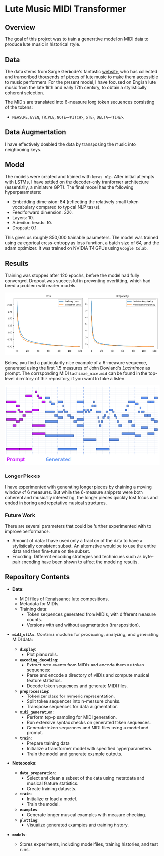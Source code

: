 # Lute Music MIDI Transformer



## Overview

The goal of this project was to train a generative model on MIDI data to produce lute music in historical style. 

## Data

The data stems from Sarge Gerbode's fantastic [website](https://wp.lutemusic.org), who has collected and transcribed thousends of pieces of lute music to make them accessible to music performers. For the present model, I have focused on English lute music from the late 16th and early 17th century, to obtain a stylistically coherent selection.

The MIDIs are translated into 6-measure long token sequences consisting of the tokens: 
- `MEASURE`, `EVEN`, `TRIPLE`, `NOTE=<PITCH>`, `STEP`, `DELTA=<TIME>`.

## Data Augmentation

I have effectively doubled the data by transposing the music into neighboring keys.

## Model

The models were created and trained with `keras_nlp`. After initial attempts with LSTMs, I have settled on the decoder-only tranformer architecture (essentially, a miniature GPT). The final model has the following hyperparameters:

- Embedding dimension: 84 (reflecting the relatively small token vocabulary compared to typical NLP tasks).
- Feed forward dimension: 320.
- Layers: 10.
- Attention heads: 10.
- Dropout: 0.1.


This gives us roughly 850,000 trainable parameters. The model was trained using categorical cross-entropy as loss function, a batch size of 64, and the adam optimizer. It was trained on NVIDIA T4 GPUs using `Google Colab`.

## Results

Training was stopped after 120 epochs, before the model had fully converged. Dropout was successful in preventing overfitting, which had beed a problem with earier models.

![training history](training_history.png)

Below, you find a particularily nice example of a 6-measure sequence, generated using the first 1.5 measures of John Dowland's *Lachrimae* as prompt. The corrsponding MIDI `lachimae_nice.mid` can be found in the top-level directory of this repository, if you want to take a listen.

![piano roll](lachrimae_nice_piano_roll.PNG)

### Longer Pieces

I have experimented with generating longer pieces by chaining a moving window of 6 measures. But while the 6-measure snippets were both coherent and musically interesting, the longer pieces quickly lost focus and ended in boring and repetative musical structures.

### Future Work

There are several parameters that could be further experimented with to improve performance.

- Amount of data: I have used only a fraction of the data to have a stylistically consistent subset. An alternative would be to use the entire data and then fine-tune on the subset.
- Encoding: Different encoding strategies and techniques such as byte-pair encoding have been shown to affect the modeling results.

## Repository Contents

- **Data**:
  - MIDI files of Renaissance lute compositions.
  - Metadata for MIDIs.
  - Training data:
    - Token sequences generated from MIDIs, with different measure counts.
    - Versions with and without augmentation (transposition).

- **`midi_utils`**:
  Contains modules for processing, analyzing, and generating MIDI data:
  - **`display`**:
    - Plot piano rolls.
  - **`encoding_decoding`**:
    - Extract note events from MIDIs and encode them as token sequences:
    - Parse and encode a directory of MIDIs and compute musical feature statistics.
    - Decode token sequences and generate MIDI files.
  - **`preprocessing`**:
    - Tokenizer class for numeric representation.
    - Split token sequences into n-measure chunks.
    - Transpose sequences for data augmentation.
  - **`midi_generation`**:
    - Perform top-p sampling for MIDI generation.
    - Run extensive syntax checks on generated token sequences.
    - Generate token sequences and MIDI files using a model and prompt.
  - **`train`**:
    - Prepare training data.
    - Initialize a transformer model with specified hyperparameters.
    - Train the model and generate example outputs.

- **Notebooks**:
  - **`data_preparation`**:
    - Select and clean a subset of the data using metatdata and musical feature statistics.
    - Create training datasets.
  - **`train`**:
    - Initialize or load a model.
    - Train the model.
  - **`examples`**:
    - Generate longer musical examples with measure checking.
  - **`plotting`**:
    - Visualize generated examples and training history.

- **`models`**:
  - Stores experiments, including model files, training histories, and test runs.

